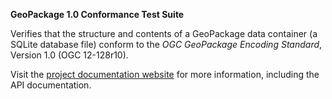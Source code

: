 **GeoPackage 1.0 Conformance Test Suite**

Verifies that the structure and contents of a GeoPackage data container (a 
SQLite database file) conform to the _OGC GeoPackage Encoding Standard_, 
Version 1.0 (OGC 12-128r10).

Visit the [project documentation website](http://opengeospatial.github.io/ets-geopackage10/) 
for more information, including the API documentation.
